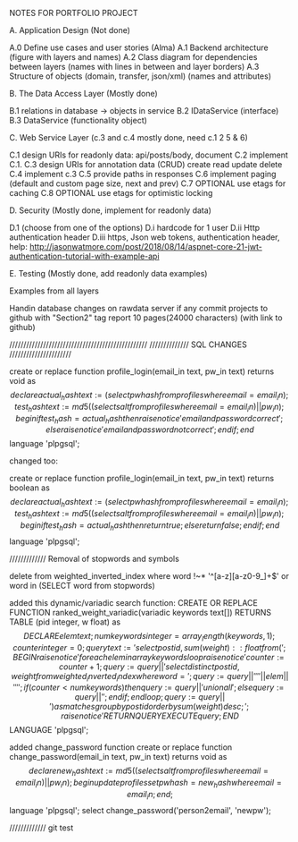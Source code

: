 NOTES FOR PORTFOLIO PROJECT

A. Application Design (Not done)

A.0 Define use cases and user stories (Alma)
A.1 Backend architecture (figure with layers and names)
A.2 Class diagram for dependencies between layers (names with lines in between and layer borders)
A.3 Structure of objects (domain, transfer, json/xml) (names and attributes)


B. The Data Access Layer (Mostly done)

B.1 relations in database -> objects in service
B.2 IDataService (interface)
B.3 DataService (functionality object)


C. Web Service Layer (c.3 and c.4 mostly done, need c.1 2 5 & 6)

C.1 design URIs for readonly data: api/posts/body, document
C.2 implement C.1.
C.3 design URIs for annotation data (CRUD) create read update delete
C.4 implement c.3
C.5 provide paths in responses 
C.6 implement paging (default and custom page size, next and prev)
C.7 OPTIONAL use etags for caching
C.8 OPTIONAL use etags for optimistic locking


D. Security (Mostly done, implement for readonly data)

D.1 (choose from one of the options)
D.i hardcode for 1 user
D.ii Http authentication header
D.iii https, Json web tokens, authentication header, 
help: http://jasonwatmore.com/post/2018/08/14/aspnet-core-21-jwt-authentication-tutorial-with-example-api

E. Testing (Mostly done, add readonly data examples)

Examples from all layers

Handin
database changes on rawdata server if any
commit projects to github with "Section2" tag
report 10 pages(24000 characters) (with link to github)

/////////////////////////////////////////////////
////////////// SQL CHANGES //////////////////////

create or replace function profile_login(email_in text, pw_in text)
returns void as $$
declare
actual_hash text := (select pwhash from profiles where email = email_in);
test_hash text := md5((select salt from profiles where email = email_in)||pw_in);
begin
if test_hash = actual_hash then
raise notice 'email and password correct';
else
raise notice 'email and password not correct';
end if;
end $$ language 'plpgsql';

changed too:

create or replace function profile_login(email_in text, pw_in text)
returns boolean as $$
declare
actual_hash text := (select pwhash from profiles where email = email_in);
test_hash text := md5((select salt from profiles where email = email_in)||pw_in);
begin
if test_hash = actual_hash then
return true;
else
return false;
end if;
end $$ language 'plpgsql';

///////////// Removal of stopwords and symbols

delete from weighted_inverted_index
where word !~* '^[a-z][a-z0-9_]+$'
or word in (SELECT word from stopwords)

added this dynamic/variadic search function:
CREATE OR REPLACE FUNCTION ranked_weight_variadic(variadic keywords text[])
 RETURNS TABLE (pid integer, w float) as $$
DECLARE
    elem text;
    numkeywords integer = array_length(keywords, 1);
    counter integer = 0;
    query text := 'select postid, sum(weight)::float from(';
BEGIN
    raise notice '%', numkeywords;
    foreach elem in array keywords
    loop
        raise notice '%', counter;
        counter := counter +1;
        query := query || 'select distinct postid, weight from weighted_inverted_index where word = ';
        query := query || '''' || elem || '''';
        if (counter < numkeywords) then
          query := query || ' union all ';
        else
            query := query || ' ';
        end if;
    end loop;
    query := query || ') as matches group by postid order by sum(weight) desc;';
    raise notice '%', query;
    RETURN QUERY EXECUTE query;
END$$
LANGUAGE 'plpgsql';

added change_password function
create or replace function change_password(email_in text, pw_in text)
returns void as $$
declare
new_hash text := md5((select salt from profiles where email = email_in)|| pw_in);
begin
update profiles
set pwhash = new_hash
where email = email_in;
end; $$
language 'plpgsql';
select change_password('person2email', 'newpw');

/////////////
git test

